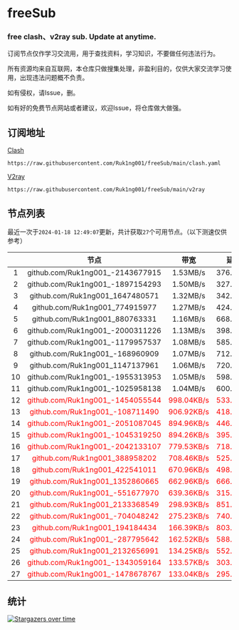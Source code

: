 # freeSub
### free clash、v2ray sub. Update at anytime.

订阅节点仅作学习交流用，用于查找资料，学习知识，不要做任何违法行为。

所有资源均来自互联网，本仓库只做搜集处理，非盈利目的，仅供大家交流学习使用，出现违法问题概不负责。

如有侵权，请Issue，删。

如有好的免费节点网站或者建议，欢迎Issue，将仓库做大做强。

## 订阅地址
[Clash](https://raw.githubusercontent.com/Ruk1ng001/freeSub/main/clash.yaml)
```
https://raw.githubusercontent.com/Ruk1ng001/freeSub/main/clash.yaml
```
[V2ray](https://raw.githubusercontent.com/Ruk1ng001/freeSub/main/v2ray)
```
https://raw.githubusercontent.com/Ruk1ng001/freeSub/main/v2ray
```

## 节点列表

最近一次于`2024-01-18 12:49:07`更新，共计获取`27`个可用节点。（以下测速仅供参考）

|  | 节点 | 带宽 | 延迟 |
|:-:|:--:|:--:|:--:|
 | 1 | github.com/Ruk1ng001_-2143677915 | 1.53MB/s | 376.00ms |
 | 2 | github.com/Ruk1ng001_-1897154293 | 1.50MB/s | 327.00ms |
 | 3 | github.com/Ruk1ng001_1647480571 | 1.32MB/s | 342.00ms |
 | 4 | github.com/Ruk1ng001_774915977 | 1.27MB/s | 424.00ms |
 | 5 | github.com/Ruk1ng001_880763331 | 1.16MB/s | 668.00ms |
 | 6 | github.com/Ruk1ng001_-2000311226 | 1.13MB/s | 398.00ms |
 | 7 | github.com/Ruk1ng001_-1179957537 | 1.08MB/s | 585.00ms |
 | 8 | github.com/Ruk1ng001_-168960909 | 1.07MB/s | 712.00ms |
 | 9 | github.com/Ruk1ng001_1147137961 | 1.06MB/s | 720.00ms |
 | 10 | github.com/Ruk1ng001_-1955313953 | 1.05MB/s | 598.00ms |
 | 11 | github.com/Ruk1ng001_-1025958138 | 1.04MB/s | 600.00ms |
 | 12 | <font color=red>github.com/Ruk1ng001_-1454055544</font> | <font color=red>998.04KB/s</font> | <font color=red>533.00ms</font> |
 | 13 | <font color=red>github.com/Ruk1ng001_-108711490</font> | <font color=red>906.92KB/s</font> | <font color=red>418.00ms</font> |
 | 14 | <font color=red>github.com/Ruk1ng001_-2051087045</font> | <font color=red>894.96KB/s</font> | <font color=red>446.00ms</font> |
 | 15 | <font color=red>github.com/Ruk1ng001_-1045319250</font> | <font color=red>894.26KB/s</font> | <font color=red>395.00ms</font> |
 | 16 | <font color=red>github.com/Ruk1ng001_-2042133107</font> | <font color=red>779.53KB/s</font> | <font color=red>718.00ms</font> |
 | 17 | <font color=red>github.com/Ruk1ng001_388958202</font> | <font color=red>708.46KB/s</font> | <font color=red>525.00ms</font> |
 | 18 | <font color=red>github.com/Ruk1ng001_422541011</font> | <font color=red>670.96KB/s</font> | <font color=red>498.00ms</font> |
 | 19 | <font color=red>github.com/Ruk1ng001_1352860665</font> | <font color=red>662.96KB/s</font> | <font color=red>666.00ms</font> |
 | 20 | <font color=red>github.com/Ruk1ng001_-551677970</font> | <font color=red>639.36KB/s</font> | <font color=red>315.00ms</font> |
 | 21 | <font color=red>github.com/Ruk1ng001_2133368549</font> | <font color=red>298.93KB/s</font> | <font color=red>851.00ms</font> |
 | 22 | <font color=red>github.com/Ruk1ng001_-704048242</font> | <font color=red>275.23KB/s</font> | <font color=red>740.00ms</font> |
 | 23 | <font color=red>github.com/Ruk1ng001_194184434</font> | <font color=red>166.39KB/s</font> | <font color=red>803.00ms</font> |
 | 24 | <font color=red>github.com/Ruk1ng001_-287795642</font> | <font color=red>162.52KB/s</font> | <font color=red>588.00ms</font> |
 | 25 | <font color=red>github.com/Ruk1ng001_2132656991</font> | <font color=red>134.25KB/s</font> | <font color=red>552.00ms</font> |
 | 26 | <font color=red>github.com/Ruk1ng001_-1343059164</font> | <font color=red>133.57KB/s</font> | <font color=red>303.00ms</font> |
 | 27 | <font color=red>github.com/Ruk1ng001_-1478678767</font> | <font color=red>133.04KB/s</font> | <font color=red>295.00ms</font> |


## 统计

[![Stargazers over time](https://starchart.cc/Ruk1ng001/freeSub.svg)](https://starchart.cc/Ruk1ng001/freeSub)